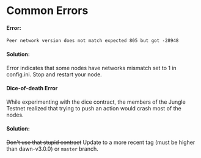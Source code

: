 # Common Errors

#### Error:

```console
Peer network version does not match expected 805 but got -28948
```  

#### Solution:

Error indicates that some nodes have networks mismatch set to 1 in config.ini. Stop and restart your node.

#### Dice-of-death Error

While experimenting with the dice contract, the members of the Jungle Testnet realized that trying to push an action would crash most of the nodes.

#### Solution:

~~Don't use that stupid contract~~ Update to a more recent tag (must be higher than dawn-v3.0.0) or `master` branch.

